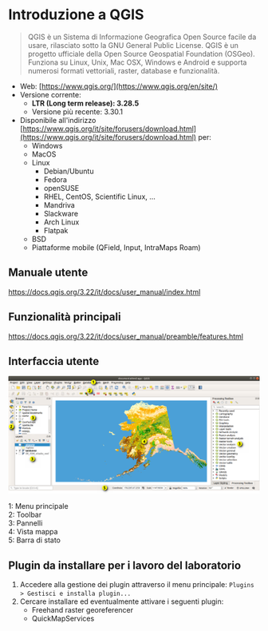 # Introduzione a QGIS
> QGIS è un Sistema di Informazione Geografica Open Source facile da usare, rilasciato sotto la GNU General Public License. QGIS è un progetto ufficiale della Open Source Geospatial Foundation (OSGeo). Funziona su Linux, Unix, Mac OSX, Windows e Android e supporta numerosi formati vettoriali, raster, database e funzionalità.

- Web: [https://www.qgis.org/](https://www.qgis.org/en/site/)
- Versione corrente:
	- **LTR (Long term release): 3.28.5**
	- Versione più recente: 3.30.1
- Disponibile all'indirizzo [https://www.qgis.org/it/site/forusers/download.html](https://www.qgis.org/it/site/forusers/download.html) per:
	- Windows
	- MacOS
	- Linux
		- Debian/Ubuntu
		- Fedora
		- openSUSE
		- RHEL, CentOS, Scientific Linux, ...
		- Mandriva
		- Slackware
		- Arch Linux
		- Flatpak
	- BSD
	- Piattaforme mobile (QField, Input, IntraMaps Roam)

## Manuale utente
https://docs.qgis.org/3.22/it/docs/user_manual/index.html

## Funzionalità principali
https://docs.qgis.org/3.22/it/docs/user_manual/preamble/features.html

## Interfaccia utente
![img/gui.png](img/gui.png)

1: Menu principale  
2: Toolbar  
3: Pannelli  
4: Vista mappa  
5: Barra di stato

## Plugin da installare per i lavoro del laboratorio
1. Accedere alla gestione dei plugin attraverso il menu principale:
   `Plugins > Gestisci e installa plugin...`
2. Cercare installare ed eventualmente attivare i seguenti plugin:
	- Freehand raster georeferencer
	- QuickMapServices